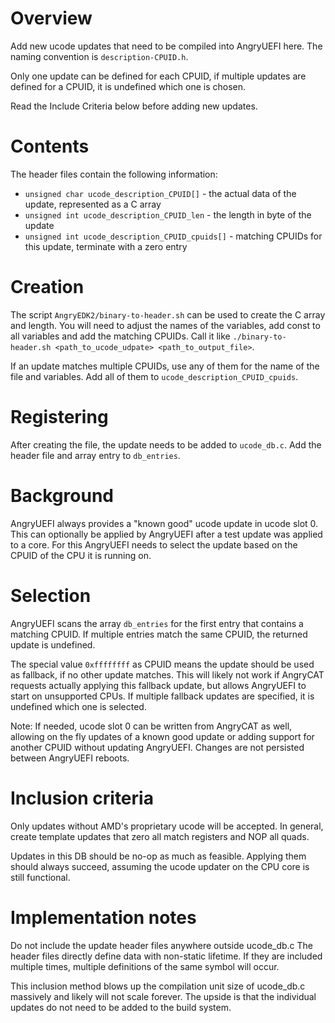 # Overview
Add new ucode updates that need to be compiled into AngryUEFI here. The naming convention is `description-CPUID.h`.

Only one update can be defined for each CPUID, if multiple updates are defined for a CPUID, it is undefined which one is chosen.

Read the Include Criteria below before adding new updates.

# Contents
The header files contain the following information:
* `unsigned char ucode_description_CPUID[]` - the actual data of the update, represented as a C array
* `unsigned int ucode_description_CPUID_len` - the length in byte of the update
* `unsigned int ucode_description_CPUID_cpuids[]` - matching CPUIDs for this update, terminate with a zero entry

# Creation
The script `AngryEDK2/binary-to-header.sh` can be used to create the C array and length. You will need to adjust the names of the variables, add const to all variables and add the matching CPUIDs. Call it like `./binary-to-header.sh <path_to_ucode_udpate> <path_to_output_file>`.

If an update matches multiple CPUIDs, use any of them for the name of the file and variables. Add all of them to `ucode_description_CPUID_cpuids`.

# Registering
After creating the file, the update needs to be added to `ucode_db.c`. Add the header file and array entry to `db_entries`.

# Background
AngryUEFI always provides a "known good" ucode update in ucode slot 0. This can optionally be applied by AngryUEFI after a test update was applied to a core. For this AngryUEFI needs to select the update based on the CPUID of the CPU it is running on.

# Selection
AngryUEFI scans the array `db_entries` for the first entry that contains a matching CPUID. If multiple entries match the same CPUID, the returned update is undefined.

The special value `0xffffffff` as CPUID means the update should be used as fallback, if no other update matches. This will likely not work if AngryCAT requests actually applying this fallback update, but allows AngryUEFI to start on unsupported CPUs. If multiple fallback updates are specified, it is undefined which one is selected.

Note: If needed, ucode slot 0 can be written from AngryCAT as well, allowing on the fly updates of a known good update or adding support for another CPUID without updating AngryUEFI. Changes are not persisted between AngryUEFI reboots.

# Inclusion criteria
Only updates without AMD's proprietary ucode will be accepted. In general, create template updates that zero all match registers and NOP all quads.

Updates in this DB should be no-op as much as feasible. Applying them should always succeed, assuming the ucode updater on the CPU core is still functional.

# Implementation notes
Do not include the update header files anywhere outside ucode_db.c The header files directly define data with non-static lifetime. If they are included multiple times, multiple definitions of the same symbol will occur.

This inclusion method blows up the compilation unit size of ucode_db.c massively and likely will not scale forever. The upside is that the individual updates do not need to be added to the build system.
